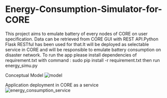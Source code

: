 # Energy-Consumption-Simulator-for-CORE
This project aims to emulate battery of every nodes of CORE on user specification. Data can be retrieved from CORE GUI with REST API.Python Flask RESTful has been used for that.It will be deployed as selectable service in CORE and will be responsible to emulate battery consumption on disaster network.
To run the app please install dependencies of requirement.txt with command : sudo pip install -r requirement.txt
then run energy_simu.py

Conceptual Model
![model](https://user-images.githubusercontent.com/45766557/61692983-00ccca00-ad2f-11e9-9b18-efd9502070cb.jpg)

Application deployment in CORE as a service
![energy_consumption_service](https://user-images.githubusercontent.com/45766557/61693471-e8a97a80-ad2f-11e9-9a46-3d235921aebe.png)





